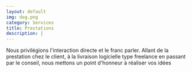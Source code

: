 ```yaml
---
layout: default
img: dog.png
category: Services
title: Prestations 
description: |
---
```

  Nous privilégions l'interaction directe et le franc parler.
  Allant de la prestation chez le client, à la livraison logicielle
  type freelance en passant par le conseil, 
  nous mettons un point d'honneur à réaliser vos idées